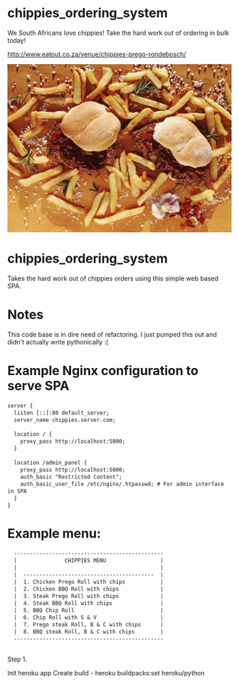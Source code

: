 # chippies_ordering_system

We South Africans love chippies! Take the hard work out of ordering in bulk today!

http://www.eatout.co.za/venue/chippies-prego-rondebosch/

![yummy!](img/Prego-Steak-Roll-Chippies-featured-image.jpg)

# chippies_ordering_system

Takes the hard work out of chippies orders using this simple web based SPA.

# Notes

This code base is in dire need of refactoring. I just pumped this out and didn't actually write pythonically :(

# Example Nginx configuration to serve SPA 

```
server {
  listen [::]:80 default_server;
  server_name chippies.server.com;

  location / { 
    proxy_pass http://localhost:5000;
  }

  location /admin_panel {
    proxy_pass http://localhost:5000;
    auth_basic "Restricted Content";
    auth_basic_user_file /etc/nginx/.htpasswd; # For admin interface in SPA
  }
}
```

# Example menu:
```
  -----------------------------------------------
  |               CHIPPIES MENU                 |
  |                                             |
  |  -----------------------------------------  |
  |  1. Chicken Prego Roll with chips           |
  |  2. Chicken BBQ Roll with chips             |
  |  3. Steak Prego Roll with chips             |
  |  4. Steak BBQ Roll with chips               |
  |  5. BBQ Chip Roll                           |
  |  6. Chip Roll with S & V                    |
  |  7. Prego steak Roll, B & C with chips      |
  |  8. BBQ steak Roll, B & C with chips        |
  -----------------------------------------------
  
```


Step 1.

Init heroku app
Create build - heroku buildpacks:set heroku/python

